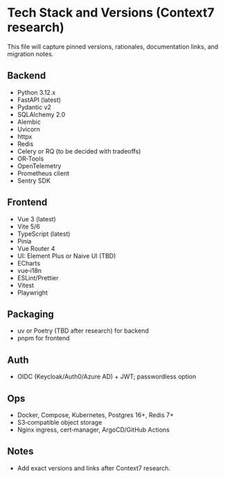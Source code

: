 # Tech Stack and Versions (Context7 research)

This file will capture pinned versions, rationales, documentation links, and migration notes.

## Backend

- Python 3.12.x
- FastAPI (latest)
- Pydantic v2
- SQLAlchemy 2.0
- Alembic
- Uvicorn
- httpx
- Redis
- Celery or RQ (to be decided with tradeoffs)
- OR‑Tools
- OpenTelemetry
- Prometheus client
- Sentry SDK

## Frontend

- Vue 3 (latest)
- Vite 5/6
- TypeScript (latest)
- Pinia
- Vue Router 4
- UI: Element Plus or Naive UI (TBD)
- ECharts
- vue‑i18n
- ESLint/Prettier
- Vitest
- Playwright

## Packaging

- uv or Poetry (TBD after research) for backend
- pnpm for frontend

## Auth

- OIDC (Keycloak/Auth0/Azure AD) + JWT; passwordless option

## Ops

- Docker, Compose, Kubernetes, Postgres 16+, Redis 7+
- S3‑compatible object storage
- Nginx ingress, cert‑manager, ArgoCD/GitHub Actions

## Notes

- Add exact versions and links after Context7 research.
